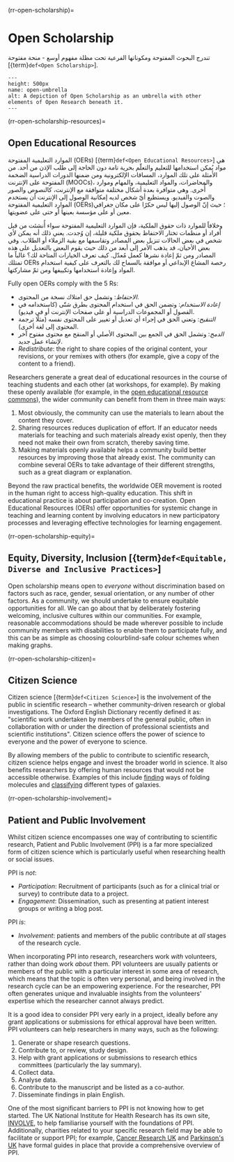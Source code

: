 (rr-open-scholarship)=
# Open Scholarship

تندرج البحوث المفتوحة ومكوناتها الفرعية تحت مظلة مفهوم أوسع - منحة مفتوحة [{term}`def<Open Scholarship>`].

```{figure} ../../figures/open-umbrella.png
---
height: 500px
name: open-umbrella
alt: A depiction of Open Scholarship as an umbrella with other elements of Open Research beneath it.
---
```

(rr-open-scholarship-resources)=
## Open Educational Resources

الموارد التعليمية المفتوحة (OERs) [{term}`def<Open Educational Resources>`] هي مواد يُمكن استخدامها للتعليم والتعلّم بحرية تامة دون الحاجة إلى طلب الإذن من أحد. من الأمثلة على تلك الموارد، المساقات الإلكترونية ومن ضمنها الدورات الدراسية الضخمة المفتوحة على الإنترنت (MOOCs)، والمحاضرات، والمواد التعليمية، والمهام وموارد أُخرى. وهي متوافرة بعدة أشكال مختلفة متوافقة مع الإنترنت، كالنصوص والصور والصوت والفيديو. ويستطيع أيّ شخص لديه إمكانية الوصول إلى الإنترنت أن يستخدم الموارد التعليمية المفتوحة (OERs)؛ حيث إنّ الوصول إليها ليس حكرًا على مكان جغرافي معين أو على مؤسسة بعينها أو حتى على عضويتها.

وخلافاً للموارد ذات حقوق الملكية، فإن الموارد التعليمية المفتوحة سواء أُنشئت من قبل أفراد أو منظمات تختار الاحتفاظ بحقوق ملكية قليلة، إن وُجدت. يعني ذلك أنه يمكن لأي شخص في بعض الحالات تنزيل بعض المصادر وتقاسمها مع بقية الزملاء أو الطلاب. وفي بعض الأحيان، قد يذهب الأمر إلى أبعد من ذلك حيث يقوم البعض بالتعديل على هذه المصادر ومن ثمّ إعادة نشرها كعمل مُعدّل. كيف تعرف الخيارات المتاحة لك؟ غالباً ما تمتلك OERs رخصة المشاع الإبداعي أو موافقة بالسماح لك بالتعرف على كيفية استخدام المواد وإعادة استخدامها وتكييفها ومن ثمّ مشاركتها.

Fully open OERs comply with the 5 Rs:

- _الاحتفاظ_: وتشمل حق امتلاك نسخة من المحتوى.
- _إعادة الاستخدام_: وتضمن الحق في استخدام المحتوى بطرق شتّى (كاستخدامه في الفصول أو المجموعات الدراسية أو على صفحات الإنترنت أو في فيديو).
- _التنقيح_: وتعني الحق في إجراء أي تعديل أو تغيير على المحتوى نفسه (مثلًا ترجمة المحتوى إلى لغة أخرى).
- _الدمج_: وتشمل الحق في الجمع بين المحتوى الأصلي أو المنقح مع محتوى مفتوح آخر لإنشاء عمل جديد.
- _Redistribute_: the right to share copies of the original content, your revisions, or your remixes with others (for example, give a copy of the content to a friend).

Researchers generate a great deal of educational resources in the course of teaching students and each other (at workshops, for example). By making these openly available (for example, in the [open educational resource commons](https://www.oercommons.org/)), the wider community can benefit from them in three main ways:

1. Most obviously, the community can use the materials to learn about the content they cover.
2. Sharing resources reduces duplication of effort. If an educator needs materials for teaching and such materials already exist openly, then they need not make their own from scratch, thereby saving time.
3. Making materials openly available helps a community build better resources by improving those that already exist. The community can combine several OERs to take advantage of their different strengths, such as a great diagram or explanation.

Beyond the raw practical benefits, the worldwide OER movement is rooted in the human right to access high-quality education. This shift in educational practice is about participation and co-creation. Open Educational Resources (OERs) offer opportunities for systemic change in teaching and learning content by involving educators in new participatory processes and leveraging effective technologies for learning engagement.

(rr-open-scholarship-equity)=
## Equity, Diversity, Inclusion [{term}`def<Equitable, Diverse and Inclusive Practices>`]

Open scholarship means open to *everyone* without discrimination based on factors such as race, gender, sexual orientation, or any number of other factors. As a community, we should undertake to ensure equitable opportunities for all. We can go about that by deliberately fostering welcoming, inclusive cultures within our communities. For example, reasonable accommodations should be made wherever possible to include community members with disabilities to enable them to participate fully, and this can be as simple as choosing colourblind-safe colour schemes when making graphs.

(rr-open-scholarship-citizen)=
## Citizen Science

Citizen science [{term}`def<Citizen Science>`] is the involvement of the public in scientific research – whether community-driven research or global investigations. The Oxford English Dictionary recently defined it as: "scientific work undertaken by members of the general public, often in collaboration with or under the direction of professional scientists and scientific institutions". Citizen science offers the power of science to everyone and the power of everyone to science.

By allowing members of the public to contribute to scientific research, citizen science helps engage and invest the broader world in science. It also benefits researchers by offering human resources that would not be accessible otherwise. Examples of this include [finding](https://citizensciencegames.com/games/eterna/) ways of folding molecules and [classifying](https://www.zooniverse.org/) different types of galaxies.

(rr-open-scholarship-involvement)=
## Patient and Public Involvement

Whilst citizen science encompasses one way of contributing to scientific research, Patient and Public Involvement (PPI) is a far more specialized form of citizen science which is particularly useful when researching health or social issues.

PPI is *not*:
- _Participation_: Recruitment of participants (such as for a clinical trial or survey) to contribute data to a project.
- _Engagement_: Dissemination, such as presenting at patient interest groups or writing a blog post.

PPI *is*:
- _Involvement_: patients and members of the public contribute at *all* stages of the research cycle.

When incorporating PPI into research, researchers work *with* volunteers, rather than doing work *about* them. PPI volunteers are usually patients or members of the public with a particular interest in some area of research, which means that the topic is often very personal, and being involved in the research cycle can be an empowering experience. For the researcher, PPI often generates unique and invaluable insights from the volunteers' expertise which the researcher cannot always predict.

It is a good idea to consider PPI very early in a project, ideally before any grant applications or submissions for ethical approval have been written. PPI volunteers can help researchers in many ways, such as the following:
1. Generate or shape research questions.
2. Contribute to, or review, study design.
3. Help with grant applications or submissions to research ethics committees (particularly the lay summary).
4. Collect data.
5. Analyse data.
6. Contribute to the manuscript and be listed as a co-author.
7. Disseminate findings in plain English.

One of the most significant barriers to PPI is not knowing how to get started. The UK National Institute for Health Research has its own site, [INVOLVE](https://www.invo.org.uk/), to help familiarise yourself with the foundations of PPI. Additionally, charities related to your specific research field may be able to facilitate or support PPI; for example, [Cancer Research UK](https://www.cancerresearchuk.org/funding-for-researchers/patient-involvement-toolkit-for-researchers) and [Parkinson's UK](https://www.parkinsons.org.uk/research/patient-and-public-involvement-ppi) have formal guides in place that provide a comprehensive overview of PPI.
